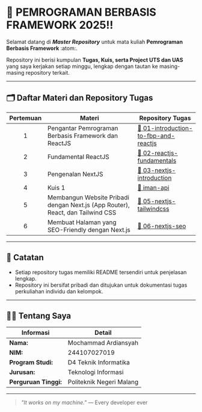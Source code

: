 # 📘 PEMROGRAMAN BERBASIS FRAMEWORK 2025‼️

Selamat datang di __*Master Repository*__ untuk mata kuliah **Pemrograman Berbasis Framework** :atom:.

Repository ini berisi kumpulan **Tugas, Kuis, serta Project UTS dan UAS** yang saya kerjakan setiap minggu, lengkap dengan tautan ke masing-masing repository terkait.

---

## 🗂️ Daftar Materi dan Repository Tugas

| Pertemuan | Materi                                | Repository Tugas                                                                 |
|:---------:|---------------------------------------|----------------------------------------------------------------------------------|
| 1 | Pengantar Pemrograman Berbasis Framework dan ReactJS | [🔗 01-introduction-to-fbp-and-reactjs](https://github.com/mchardians/01-introduction-to-fbp-and-reactjs) |
| 2 | Fundamental ReactJS | [🔗 02-reactjs-fundamentals](https://github.com/mchardians/02-reactjs-fundamentals) |
| 3 | Pengenalan NextJS | [🔗 03-nextjs-introduction](https://github.com/mchardians/03-nextjs-introduction) |
| 4 | Kuis 1 | [🔗 iman-api](https://github.com/mchardians/iman-api) |
| 5 | Membangun Website Pribadi dengan Next.js (App Router), React, dan Tailwind CSS | [🔗 05-nextjs-tailwindcss](https://github.com/mchardians/05-nextjs-tailwindcss-and-06-nextjs-seo) |
| 6 | Membuat Halaman yang SEO-Friendly dengan Next.js | [🔗 06-nextjs-seo](https://github.com/mchardians/05-nextjs-tailwindcss-and-06-nextjs-seo) |

---

## 📌 Catatan

- Setiap repository tugas memiliki README tersendiri untuk penjelasan lengkap.
- Repository ini bersifat pribadi dan ditujukan untuk dokumentasi tugas perkuliahan individu dan kelompok.

---

## 👨‍🎓 Tentang Saya

| Informasi            | Detail                                   |
|----------------------|------------------------------------------|
| **Nama:**            | Mochammad Ardiansyah                     |
| **NIM:**             | 244107027019                             |
| **Program Studi:**   | D4 Teknik Informatika                    |
| **Jurusan:**         | Teknologi Informasi                      |
| **Perguruan Tinggi:**| Politeknik Negeri Malang                 |

---

> _"It works on my machine."_
— Every developer ever
